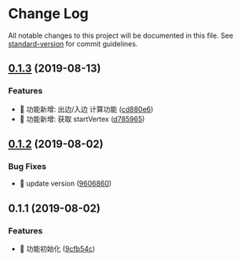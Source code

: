 # Change Log

All notable changes to this project will be documented in this file. See [standard-version](https://github.com/conventional-changelog/standard-version) for commit guidelines.

## [0.1.3](https://github.com/one-gourd/ide-model-graph/compare/v0.1.2...v0.1.3) (2019-08-13)


### Features

* 🎸 功能新增: 出边/入边 计算功能 ([cd880e6](https://github.com/one-gourd/ide-model-graph/commit/cd880e6))
* 🎸 功能新增: 获取 startVertex ([d785965](https://github.com/one-gourd/ide-model-graph/commit/d785965))



## [0.1.2](https://github.com/one-gourd/ide-model-graph/compare/v0.1.1...v0.1.2) (2019-08-02)


### Bug Fixes

* 🐛 update version ([9606860](https://github.com/one-gourd/ide-model-graph/commit/9606860))



## 0.1.1 (2019-08-02)


### Features

* 🎸 功能初始化 ([9cfb54c](https://github.com/one-gourd/ide-model-graph/commit/9cfb54c))
